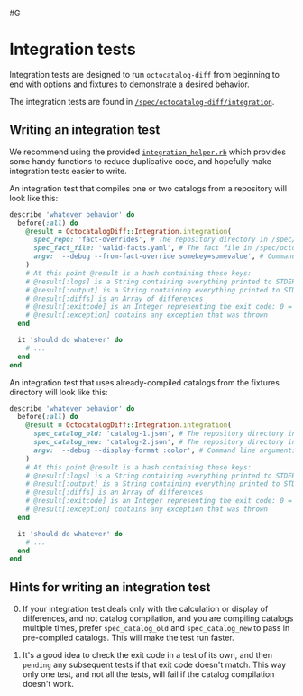 #G
# Integration tests

Integration tests are designed to run `octocatalog-diff` from beginning to end with options and fixtures to demonstrate a desired behavior.

The integration tests are found in [`/spec/octocatalog-diff/integration`](/spec/octocatalog-diff/integration).

## Writing an integration test

We recommend using the provided [`integration_helper.rb`](/spec/octocatalog-diff/integration/integration_helper.rb) which provides some handy functions to reduce duplicative code, and hopefully make integration tests easier to write.

An integration test that compiles one or two catalogs from a repository will look like this:

```ruby
describe 'whatever behavior' do
  before(:all) do
    @result = OctocatalogDiff::Integration.integration(
      spec_repo: 'fact-overrides', # The repository directory in /spec/octocatalog-diff/fixtures/repos
      spec_fact_file: 'valid-facts.yaml', # The fact file in /spec/octocatalog-diff/fixtures/facts
      argv: '--debug --from-fact-override somekey=somevalue', # Command line arguments
    )
    # At this point @result is a hash containing these keys:
    # @result[:logs] is a String containing everything printed to STDERR (Logger)
    # @result[:output] is a String containing everything printed to STDOUT
    # @result[:diffs] is an Array of differences
    # @result[:exitcode] is an Integer representing the exit code: 0 = no changes, 1 = failure, 2 = success, with changes
    # @result[:exception] contains any exception that was thrown
  end

  it 'should do whatever' do
    # ...
  end
end
```

An integration test that uses already-compiled catalogs from the fixtures directory will look like this:

```ruby
describe 'whatever behavior' do
  before(:all) do
    @result = OctocatalogDiff::Integration.integration(
      spec_catalog_old: 'catalog-1.json', # The repository directory in /spec/octocatalog-diff/fixtures/catalogs
      spec_catalog_new: 'catalog-2.json', # The repository directory in /spec/octocatalog-diff/fixtures/catalogs
      argv: '--debug --display-format :color', # Command line arguments
    )
    # At this point @result is a hash containing these keys:
    # @result[:logs] is a String containing everything printed to STDERR (Logger)
    # @result[:output] is a String containing everything printed to STDOUT
    # @result[:diffs] is an Array of differences
    # @result[:exitcode] is an Integer representing the exit code: 0 = no changes, 1 = failure, 2 = success, with changes
    # @result[:exception] contains any exception that was thrown
  end

  it 'should do whatever' do
    # ...
  end
end
```

## Hints for writing an integration test

0. If your integration test deals only with the calculation or display of differences, and not catalog compilation, and you are compiling catalogs multiple times, prefer `spec_catalog_old` and `spec_catalog_new` to pass in pre-compiled catalogs. This will make the test run faster.

0. It's a good idea to check the exit code in a test of its own, and then `pending` any subsequent tests if that exit code doesn't match. This way only one test, and not all the tests, will fail if the catalog compilation doesn't work.

